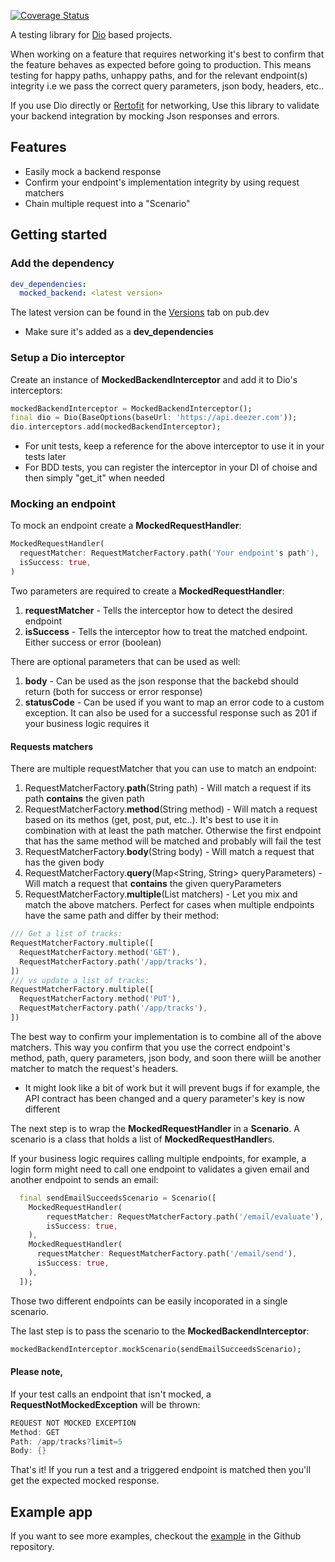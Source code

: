 [![Coverage Status](https://coveralls.io/repos/github/RonyBrosh/mocked_backend/badge.svg)](https://coveralls.io/github/RonyBrosh/mocked_backend)

A testing library for [Dio](https://pub.dev/packages/dio) based projects.  

When working on a feature that requires networking it's best to confirm that the feature behaves as expected before going to production.
This means testing for happy paths, unhappy paths, and for the relevant endpoint(s) integrity i.e we pass the correct query parameters, json body, headers, etc..

If you use Dio directly or [Rertofit](https://pub.dev/packages/retrofit) for networking, Use this library to validate your backend integration by mocking Json responses and errors. 

## Features
* Easily mock a backend response
* Confirm your endpoint's implementation integrity by using request matchers
* Chain multiple request into a "Scenario"

## Getting started
### Add the dependency
```yaml
dev_dependencies:
  mocked_backend: <latest version>
```
The latest version can be found in the [Versions](https://pub.dev/packages/mocked_backend/versions) tab on pub.dev
* Make sure it's added as a **dev_dependencies**

### Setup a Dio interceptor
Create an instance of **MockedBackendInterceptor** and add it to Dio's interceptors: 
```dart
mockedBackendInterceptor = MockedBackendInterceptor();
final dio = Dio(BaseOptions(baseUrl: 'https://api.deezer.com'));
dio.interceptors.add(mockedBackendInterceptor);
```
* For unit tests, keep a reference for the above interceptor to use it in your tests later
* For BDD tests, you can register the interceptor in your DI of choise and then simply "get_it" when needed

### Mocking an endpoint
To mock an endpoint create a **MockedRequestHandler**:
```dart
MockedRequestHandler(
  requestMatcher: RequestMatcherFactory.path('Your endpoint's path'),
  isSuccess: true,
)
```

Two parameters are required to create a **MockedRequestHandler**:
1. **requestMatcher** - Tells the interceptor how to detect the desired endpoint
2. **isSuccess** - Tells the interceptor how to treat the matched endpoint. Either success or error (boolean)

There are optional parameters that can be used as well:
1. **body** - Can be used as the json response that the backebd should return (both for success or error response)
2. **statusCode** - Can be used if you want to map an error code to a custom exception. It can also be used for a successful response such as 201 if your business logic requires it

#### Requests matchers
There are multiple requestMatcher that you can use to match an endpoint:
1. RequestMatcherFactory.**path**(String path) - Will match a request if its path **contains** the given path
2. RequestMatcherFactory.**method**(String method) - Will match a request based on its methos (get, post, put, etc..). It's best to use it in combination with at least the path matcher. Otherwise the first endpoint that has the same method will be matched and probably will fail the test
3. RequestMatcherFactory.**body**(String body) - Will match a request that has the given body
4. RequestMatcherFactory.**query**(Map<String, String> queryParameters) - Will match a request that **contains** the given queryParameters
5. RequestMatcherFactory.**multiple**(List<RequestMatcher> matchers) - Let you mix and match the above matchers. Perfect for cases when multiple endpoints have the same path and differ by their method:
  ```dart
  /// Get a list of tracks:
  RequestMatcherFactory.multiple([
    RequestMatcherFactory.method('GET'),
    RequestMatcherFactory.path('/app/tracks'),
  ])
  /// vs update a list of tracks:
  RequestMatcherFactory.multiple([
    RequestMatcherFactory.method('PUT'),
    RequestMatcherFactory.path('/app/tracks'),
  ])
  ```
  
The best way to confirm your implementation is to combine all of the above matchers. This way you confirm that you use the correct endpoint's method, path, query parameters, json body, and soon there wiill be another matcher to match the request's headers.

* It might look like a bit of work but it will prevent bugs if for example, the API contract has been changed and a query parameter's key is now different
  
The next step is to wrap the **MockedRequestHandler** in a **Scenario**. A scenario is a class that holds a list of **MockedRequestHandler**s.
  
If your business logic requires calling multiple endpoints, for example, a login form might need to call one endpoint to validates a given email and another endpoint to sends an email:
```dart
  final sendEmailSucceedsScenario = Scenario([
    MockedRequestHandler(
        requestMatcher: RequestMatcherFactory.path('/email/evaluate'),
        isSuccess: true,
    ),
    MockedRequestHandler(
      requestMatcher: RequestMatcherFactory.path('/email/send'),
      isSuccess: true,
    ),
  ]);
```
Those two different endpoints can be easily incoporated in a single scenario.
  
The last step is to pass the scenario to the **MockedBackendInterceptor**:
```dart
mockedBackendInterceptor.mockScenario(sendEmailSucceedsScenario);
```
  
#### Please note, 
If your test calls an endpoint that isn't mocked, a **RequestNotMockedException** will be thrown:
  ```dart
  REQUEST NOT MOCKED EXCEPTION
  Method: GET
  Path: /app/tracks?limit=5
  Body: {}
  ```
  
That's it! If you run a test and a triggered endpoint is matched then you'll get the expected mocked response.
  
## Example app
If you want to see more examples, checkout the [example](https://github.com/RonyBrosh/mocked_backend/tree/main/example) in the Github repository.



